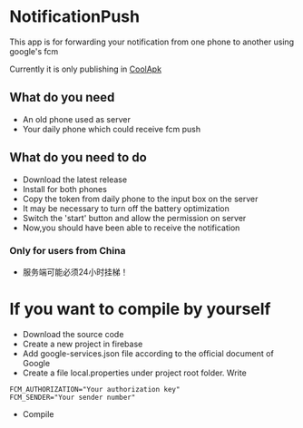 # NotificationPush
This app is for forwarding your notification from one phone to another using google's fcm

Currently it is only publishing in [CoolApk](https://www.coolapk.com/apk/223104)

## What do you need
* An old phone used as server
* Your daily phone which could receive fcm push

## What do you need to do
* Download the latest release
* Install for both phones
* Copy the token from daily phone to the input box on the server
* It may be necessary to turn off the battery optimization
* Switch the 'start' button and allow the permission on server
* Now,you should have been able to receive the notification

### Only for users from China
* 服务端可能必须24小时挂梯！

# If you want to compile by yourself
* Download the source code
* Create a new project in firebase
* Add google-services.json file according to the official document of Google
* Create a file local.properties under project root folder. Write
```
FCM_AUTHORIZATION="Your authorization key"
FCM_SENDER="Your sender number"
```
* Compile